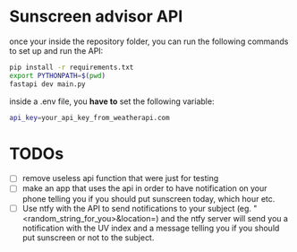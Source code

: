 # Sunscreen advisor API

once your inside the repository folder, you can run the following commands to set up and run the API:

```bash
pip install -r requirements.txt
export PYTHONPATH=$(pwd)
fastapi dev main.py
```

inside a .env file, you **have to** set the following variable:

```bash
api_key=your_api_key_from_weatherapi.com
```
# TODOs
- [ ] remove useless api function that were just for testing
- [ ] make an app that uses the api in order to have notification on your phone telling you if you should put sunscreen today, which hour etc.
- [ ] Use ntfy with the API to send notifications to your subject (eg. "<random_string_for_you>&location=<location>) and the ntfy server will send you a notification with the UV index and a message telling you if you should put sunscreen or not to the subject.